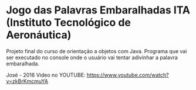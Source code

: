 # Jogo das Palavras Embaralhadas ITA (Instituto Tecnológico de Aeronáutica)

Projeto final do curso de orientação a objetos com Java.
Programa que vai ser executado no console onde o usuário vai tentar adivinhar a palavra embaralhada.

José - 2016
Video no YOUTUBE:
https://www.youtube.com/watch?v=zkBrKmcmuYA
